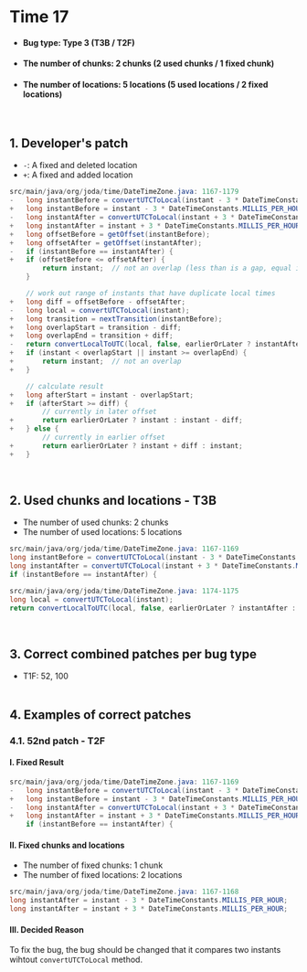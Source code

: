 # Time 17
* <h4>Bug type: Type 3 (T3B / T2F)</h4>
* <h4>The number of chunks: 2 chunks (2 used chunks / 1 fixed chunk)</h4>
* <h4>The number of locations: 5 locations (5 used locations / 2 fixed locations)</h4>
<br>

## 1. Developer's patch
* `-`: A fixed and deleted location
* `+`: A fixed and added location
```java
src/main/java/org/joda/time/DateTimeZone.java: 1167-1179
-   long instantBefore = convertUTCToLocal(instant - 3 * DateTimeConstants.MILLIS_PER_HOUR);
+   long instantBefore = instant - 3 * DateTimeConstants.MILLIS_PER_HOUR;
-   long instantAfter = convertUTCToLocal(instant + 3 * DateTimeConstants.MILLIS_PER_HOUR);
+   long instantAfter = instant + 3 * DateTimeConstants.MILLIS_PER_HOUR;
+   long offsetBefore = getOffset(instantBefore);
+   long offsetAfter = getOffset(instantAfter);
-   if (instantBefore == instantAfter) {
+   if (offsetBefore <= offsetAfter) {
        return instant;  // not an overlap (less than is a gap, equal is normal case)
    }

    // work out range of instants that have duplicate local times
+   long diff = offsetBefore - offsetAfter;
-   long local = convertUTCToLocal(instant);
+   long transition = nextTransition(instantBefore);
+   long overlapStart = transition - diff;
+   long overlapEnd = transition + diff;
-   return convertLocalToUTC(local, false, earlierOrLater ? instantAfter : instantBefore);
+   if (instant < overlapStart || instant >= overlapEnd) {
+       return instant;  // not an overlap
+   }

    // calculate result
+   long afterStart = instant - overlapStart;
+   if (afterStart >= diff) {
        // currently in later offset
+       return earlierOrLater ? instant : instant - diff;
+   } else {
        // currently in earlier offset
+       return earlierOrLater ? instant + diff : instant;
+   }
```
<br>

## 2. Used chunks and locations - T3B
* The number of used chunks: 2 chunks
* The number of used locations: 5 locations
```java
src/main/java/org/joda/time/DateTimeZone.java: 1167-1169
long instantBefore = convertUTCToLocal(instant - 3 * DateTimeConstants.MILLIS_PER_HOUR);
long instantAfter = convertUTCToLocal(instant + 3 * DateTimeConstants.MILLIS_PER_HOUR);
if (instantBefore == instantAfter) {
```

```java
src/main/java/org/joda/time/DateTimeZone.java: 1174-1175
long local = convertUTCToLocal(instant);
return convertLocalToUTC(local, false, earlierOrLater ? instantAfter : instantBefore);
```
<br>

## 3. Correct combined patches per bug type
* T1F: 52, 100
<br><br>

## 4. Examples of correct patches
### 4.1. 52nd patch - T2F
#### I. Fixed Result
```java
src/main/java/org/joda/time/DateTimeZone.java: 1167-1169
-   long instantBefore = convertUTCToLocal(instant - 3 * DateTimeConstants.MILLIS_PER_HOUR);
+   long instantBefore = instant - 3 * DateTimeConstants.MILLIS_PER_HOUR;
-   long instantAfter = convertUTCToLocal(instant + 3 * DateTimeConstants.MILLIS_PER_HOUR);
+   long instantAfter = instant + 3 * DateTimeConstants.MILLIS_PER_HOUR;
    if (instantBefore == instantAfter) {
```

#### II. Fixed chunks and locations
* The number of fixed chunks: 1 chunk
* The number of fixed locations: 2 locations
```java
src/main/java/org/joda/time/DateTimeZone.java: 1167-1168
long instantAfter = instant - 3 * DateTimeConstants.MILLIS_PER_HOUR;
long instantAfter = instant + 3 * DateTimeConstants.MILLIS_PER_HOUR;
```

#### III. Decided Reason
To fix the bug, the bug should be changed that it compares two instants wihtout ```convertUTCToLocal``` method.
<br><br>